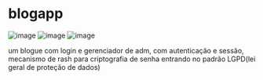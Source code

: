 # blogapp
![image](https://user-images.githubusercontent.com/106501423/220978375-4f6d8692-6644-4b48-9baa-8196305b0b77.png)
![image](https://user-images.githubusercontent.com/106501423/220978597-63226460-4211-4972-8863-10bb666f57e6.png)
![image](https://user-images.githubusercontent.com/106501423/220978724-26f1bf70-bf2f-4fd6-93fa-ec84f1a49044.png)


um blogue com login e gerenciador de adm, com autenticação e sessão, mecanismo de rash para criptografia de senha
entrando no padrão LGPD(lei geral de proteção de dados) 
